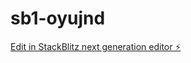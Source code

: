 # sb1-oyujnd

[Edit in StackBlitz next generation editor ⚡️](https://stackblitz.com/~/github.com/sajjade123/sb1-oyujnd)